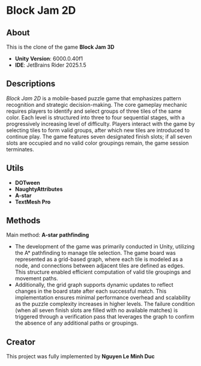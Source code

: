 # Block Jam 2D

## About
This is the clone of the game **Block Jam 3D**

- **Unity Version**: 6000.0.40f1
- **IDE**: JetBrains Rider 2025.1.5

## Descriptions
*Block Jam 2D* is a mobile-based puzzle game that emphasizes pattern recognition and strategic decision-making. The core gameplay mechanic requires players to identify and select groups of three tiles of the same color. Each level is structured into three to four sequential stages, with a progressively increasing level of difficulty. Players interact with the game by selecting tiles to form valid groups, after which new tiles are introduced to continue play. The game features seven designated finish slots; if all seven slots are occupied and no valid color groupings remain, the game session terminates.

## Utils
- **DOTween**
- **NaughtyAttributes**
- **A-star**
- **TextMesh Pro**

## Methods
Main method: **A-star pathfinding**
- The development of the game was primarily conducted in Unity, utilizing the A* pathfinding to manage tile selection. The game board was represented as a grid-based graph, where each tile is modeled as a node, and connections between adjacent tiles are defined as edges. This structure enabled efficient computation of valid tile groupings and movement paths.
- Additionally, the grid graph supports dynamic updates to reflect changes in the board state after each successful match. This implementation ensures minimal performance overhead and scalability as the puzzle complexity increases in higher levels. The failure condition (when all seven finish slots are filled with no available matches) is triggered through a verification pass that leverages the graph to confirm the absence of any additional paths or groupings.

## Creator
This project was fully implemented by **Nguyen Le Minh Duc**

